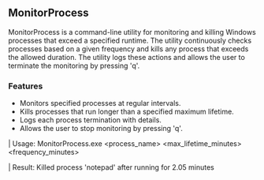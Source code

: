 ## MonitorProcess ## 
MonitorProcess is a command-line utility for monitoring and killing Windows processes that exceed a specified runtime. 
The utility continuously checks processes based on a given frequency and kills any process that exceeds the allowed duration. 
The utility logs these actions and allows the user to terminate the monitoring by pressing 'q'.

### Features ###
 - Monitors specified processes at regular intervals.
 - Kills processes that run longer than a specified maximum lifetime.
 - Logs each process termination with details.
 - Allows the user to stop monitoring by pressing 'q'.

| Usage:  MonitorProcess.exe <process_name> <max_lifetime_minutes> <frequency_minutes>

| Result: Killed process 'notepad' after running for 2.05 minutes
